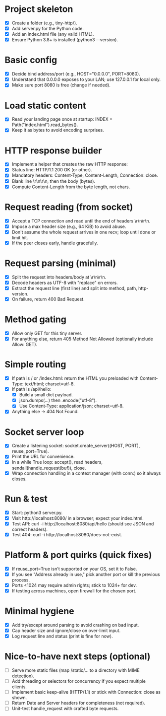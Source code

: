 # Project skeleton

- [x] Create a folder (e.g., tiny-http/).
- [x] Add server.py for the Python code.
- [x] Add an index.html file (any valid HTML).
- [x] Ensure Python 3.8+ is installed (python3 --version).

# Basic config

- [x] Decide bind address/port (e.g., HOST="0.0.0.0", PORT=8080).
- [x] Understand that 0.0.0.0 exposes to your LAN; use 127.0.0.1 for local only.
- [x] Make sure port 8080 is free (change if needed).

# Load static content

- [x] Read your landing page once at startup: INDEX = Path("index.html").read_bytes().
- [x] Keep it as bytes to avoid encoding surprises.

# HTTP response builder

- [x] Implement a helper that creates the raw HTTP response:
- [x] Status line: HTTP/1.1 200 OK (or other).
- [x] Mandatory headers: Content-Type, Content-Length, Connection: close.
- [x] Blank line \r\n\r\n, then the body (bytes).
- [x] Compute Content-Length from the byte length, not chars.

# Request reading (from socket)

- [x] Accept a TCP connection and read until the end of headers \r\n\r\n.
- [x] Impose a max header size (e.g., 64 KiB) to avoid abuse.
- [x] Don't assume the whole request arrives in one recv; loop until done or limit hit.
- [x] If the peer closes early, handle gracefully.

# Request parsing (minimal)

- [x] Split the request into headers/body at \r\n\r\n.
- [x] Decode headers as UTF-8 with "replace" on errors.
- [x] Extract the request line (first line) and split into method, path, http-version.
- [x] On failure, return 400 Bad Request.

# Method gating

- [x] Allow only GET for this tiny server.
- [x] For anything else, return 405 Method Not Allowed (optionally include Allow: GET).

# Simple routing

- [x] If path is / or /index.html: return the HTML you preloaded with Content-Type: text/html; charset=utf-8.
- [x] If path is /api/hello:
    - [x] Build a small dict payload.
    - [x] json.dumps(...) then .encode("utf-8").
    - [x] Use Content-Type: application/json; charset=utf-8.
- [x] Anything else → 404 Not Found.

# Socket server loop

- [x] Create a listening socket: socket.create_server((HOST, PORT), reuse_port=True).
- [x] Print the URL for convenience.
- [x] In a while True loop: accept(), read headers, sendall(handle_request(buf)), close.
- [x] Wrap connection handling in a context manager (with conn:) so it always closes.

# Run & test

- [x] Start: python3 server.py.
- [x] Visit http://localhost:8080/ in a browser; expect your index.html.
- [x] Test API: curl -i http://localhost:8080/api/hello (should see JSON and correct headers).
- [x] Test 404: curl -i http://localhost:8080/does-not-exist.

# Platform & port quirks (quick fixes)

- [x] If reuse_port=True isn't supported on your OS, set it to False.
- [x] If you see "Address already in use," pick another port or kill the previous process.
- [x] Ports <1024 may require admin rights; stick to 1024+ for dev.
- [x] If testing across machines, open firewall for the chosen port.

# Minimal hygiene

- [x] Add try/except around parsing to avoid crashing on bad input.
- [x] Cap header size and ignore/close on over-limit input.
- [x] Log request line and status (print is fine for now).

# Nice-to-have next steps (optional)

- [ ] Serve more static files (map /static/... to a directory with MIME detection).
- [ ] Add threading or selectors for concurrency if you expect multiple clients.
- [ ] Implement basic keep-alive (HTTP/1.1) or stick with Connection: close as shown.
- [ ] Return Date and Server headers for completeness (not required).
- [ ] Unit-test handle_request with crafted byte requests.
